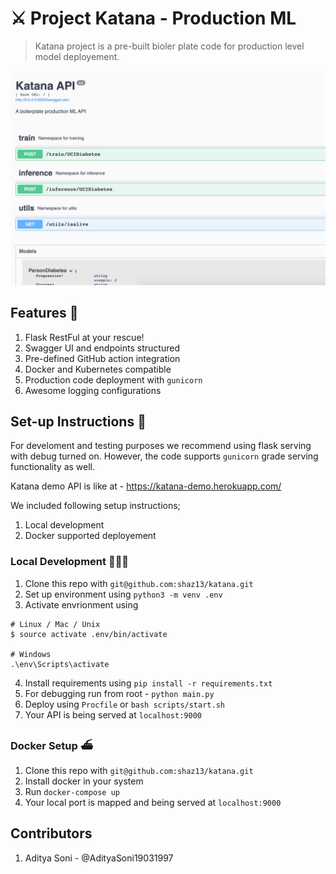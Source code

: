 # ⚔️ Project Katana - Production ML
> Katana project is a pre-built bioler plate code for production level model deployement. 

![Katana](screenshots/swagger.png)

## Features 💫
1. Flask RestFul at your rescue!
2. Swagger UI and endpoints structured 
3. Pre-defined GitHub action integration
4. Docker and Kubernetes compatible
5. Production code deployment with `gunicorn`
6. Awesome logging configurations

## Set-up Instructions 🕺
For develoment and testing purposes we recommend using flask serving with debug turned on. However, the code supports `gunicorn` grade serving functionality as well. 

Katana demo API is like at - https://katana-demo.herokuapp.com/

We included following setup instructions;

1. Local development 
2. Docker supported deployement


### Local Development 👨🏻‍💻
1. Clone this repo with `git@github.com:shaz13/katana.git`
2. Set up environment using `python3 -m venv .env`
3. Activate envrionment using 
```
# Linux / Mac / Unix
$ source activate .env/bin/activate

# Windows
.\env\Scripts\activate
```
4. Install requirements using `pip install -r requirements.txt`
5. For debugging run from root - `python main.py`
6. Deploy using `Procfile` or `bash scripts/start.sh`
7. Your API is being served at `localhost:9000`

### Docker Setup ⛴
1. Clone this repo with `git@github.com:shaz13/katana.git`
2. Install docker in your system
3. Run `docker-compose up`
4. Your local port is mapped and being served at `localhost:9000`



## Contributors
1. Aditya Soni - @AdityaSoni19031997
